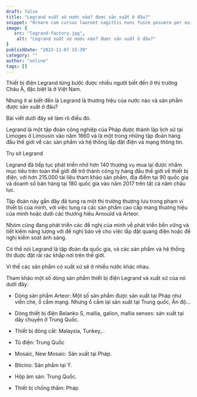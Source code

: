 ```yaml
---
draft: false
title: "Legrand xuất xứ nước nào? được sản xuất ở đâu?"
snippet: "Ornare cum cursus laoreet sagittis nunc fusce posuere per euismod dis vehicula a, semper fames lacus maecenas dictumst pulvinar neque enim non potenti. Torquent hac sociosqu eleifend potenti."
image: {
   src: "legrand-factory.jpg",
    alt: "Legrand xuất xứ nước nào? được sản xuất ở đâu?"
}
publishDate: "2022-11-07 15:39"
category: ""
author: "online"
tags: []
---
```


Thiết bị điện Legrand từng bước được nhiều người biết đến ở thị trường Châu Á, đặc biệt là ở Việt Nam.

Nhưng ít ai biết đến là Legrand là thương hiệu của nước nào và sản phẩm được sản xuất ở đâu?

Bài viết dưới đây sẽ làm rõ điều đó.

Legrand là một tập đoàn công nghiệp của Pháp được thành lập lịch sử tại Limoges ở Limousin vào năm 1860 và là một trong những tập đoàn hàng đầu thế giới về các sản phẩm và hệ thống lắp đặt điện và mạng thông tin.

Trụ sở Legrand

Legrand đã tiếp tục phát triển nhờ hơn 140 thương vụ mua lại được nhắm mục tiêu trên toàn thế giới để trở thành công ty hàng đầu thế giới về thiết bị điện, với hơn 215.000 tài liệu tham khảo sản phẩm, địa điểm tại 90 quốc gia và doanh số bán hàng tại 180 quốc gia vào năm 2017 trên tất cả năm châu lục.

Tập đoàn này gần đây đã tung ra một thị trường thượng lưu trong phạm vi thiết bị của mình, với việc tung ra các sản phẩm cao cấp mang thương hiệu của mình hoặc dưới các thương hiệu Arnould và Arteor.

Nhóm cũng đang phát triển các đề nghị của mình về phát triển bền vững và tiết kiệm năng lượng với đề nghị bảo vệ cho việc lắp đặt quang điện hoặc đề nghị kiểm soát ánh sáng.

Có thể nói Legrand là tập đoàn đa quốc gia, và các sản phẩm và hệ thống thì được đặt rải rác khắp nơi trên thế giới.

Vì thế các sản phẩm có xuất xứ sẽ ở nhiều nước khác nhau.

Tham khảo một số dòng sản phẩm thiết bị điện Legrand và xuất xứ của nó dưới đây:

- Dòng sản phẩm Arteor: Một số sản phẩm được sản xuất tại Pháp như viền che, ổ cắm mạng. Nhưng ổ cắm lại sản xuất tại Trung quốc, Ấn độ...

- Dòng thiết bị điện Belanko S, mallia, galion, mallia senses: sản xuất tại dây chuyền ở Trung Quốc.

- Thiết bị đóng cắt: Malaysia, Tunkey,..

- Tủ điện: Trung Quốc

- Mosaic, New Mosaic: Sản xuất tại Pháp.

- Bticino: Sản phẩm tại Ý.

- Hộp âm sàn: Trung Quốc.

- Thiết bị chống thấm: Pháp
